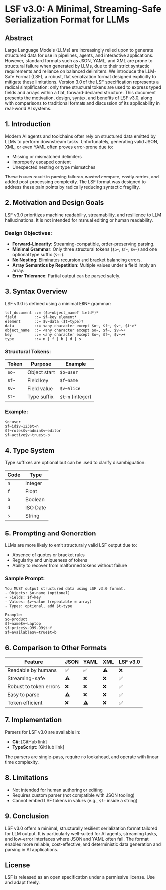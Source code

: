 # LSF v3.0: A Minimal, Streaming-Safe Serialization Format for LLMs

## Abstract
Large Language Models (LLMs) are increasingly relied upon to generate structured data for use in pipelines, agents, and interactive applications. However, standard formats such as JSON, YAML, and XML are prone to structural failure when generated by LLMs, due to their strict syntactic requirements and reliance on balanced delimiters. We introduce the LLM-Safe Format (LSF), a robust, flat serialization format designed explicitly to mitigate these limitations. Version 3.0 of the LSF specification represents a radical simplification: only three structural tokens are used to express typed fields and arrays within a flat, forward-declared structure. This document presents the motivation, design, syntax, and benefits of LSF v3.0, along with comparisons to traditional formats and discussion of its applicability in real-world AI systems.

## 1. Introduction
Modern AI agents and toolchains often rely on structured data emitted by LLMs to perform downstream tasks. Unfortunately, generating valid JSON, XML, or even YAML often proves error-prone due to:
- Missing or mismatched delimiters
- Improperly escaped content
- Unexpected nesting or type mismatches

These issues result in parsing failures, wasted compute, costly retries, and added post-processing complexity. The LSF format was designed to address these pain points by radically reducing syntactic fragility.

## 2. Motivation and Design Goals
LSF v3.0 prioritizes machine readability, streamability, and resilience to LLM hallucinations. It is not intended for manual editing or human readability.

### Design Objectives:
- **Forward-Linearity**: Streaming-compatible, order-preserving parsing.
- **Minimal Grammar**: Only three structural tokens (`$o~`, `$f~`, `$v~`) and one optional type suffix (`$t~`).
- **No Nesting**: Eliminates recursion and bracket balancing errors.
- **Array Semantics by Repetition**: Multiple values under a field imply an array.
- **Error Tolerance**: Partial output can be parsed safely.

## 3. Syntax Overview
LSF v3.0 is defined using a minimal EBNF grammar:

```
lsf_document ::= ($o~object_name? field*)*
field        ::= $f~key element*
element      ::= $v~data ($t~type)?
data         ::= <any character except $o~, $f~, $v~, $t~>*
object_name  ::= <any character except $o~, $f~, $v~>+
key          ::= <any character except $o~, $f~, $v~>+
type         ::= n | f | b | d | s
```

### Structural Tokens:
| Token | Purpose        | Example         |
|-------|----------------|------------------|
| `$o~` | Object start   | `$o~user`        |
| `$f~` | Field key      | `$f~name`        |
| `$v~` | Field value    | `$v~Alice`       |
| `$t~` | Type suffix    | `$t~n` (integer) |

### Example:
```
$o~user
$f~id$v~123$t~n
$f~roles$v~admin$v~editor
$f~active$v~true$t~b
```

## 4. Type System
Type suffixes are optional but can be used to clarify disambiguation:

| Code | Type      |
|------|-----------|
| `n`  | Integer   |
| `f`  | Float     |
| `b`  | Boolean   |
| `d`  | ISO Date  |
| `s`  | String    |

## 5. Prompting and Generation
LLMs are more likely to emit structurally valid LSF output due to:
- Absence of quotes or bracket rules
- Regularity and uniqueness of tokens
- Ability to recover from malformed tokens without failure

### Sample Prompt:
```
You MUST output structured data using LSF v3.0 format.
- Objects: $o~name (optional)
- Fields: $f~key
- Values: $v~value (repeatable = array)
- Types: optional, add $t~type

Example:
$o~product
$f~name$v~Laptop
$f~price$v~999.99$t~f
$f~available$v~true$t~b
```

## 6. Comparison to Other Formats
| Feature                | JSON   | YAML   | XML    | LSF v3.0 |
|------------------------|--------|--------|--------|----------|
| Readable by humans     | ✅     | ✅     | ⚠️     | ❌       |
| Streaming-safe         | ⚠️     | ❌     | ❌     | ✅       |
| Robust to token errors | ❌     | ❌     | ❌     | ✅       |
| Easy to parse          | ⚠️     | ❌     | ❌     | ✅       |
| Token efficient        | ❌     | ⚠️     | ❌     | ✅       |

## 7. Implementation
Parsers for LSF v3.0 are available in:
- **C#**: [GitHub link]
- **TypeScript**: [GitHub link]

The parsers are single-pass, require no lookahead, and operate with linear time complexity.

## 8. Limitations
- Not intended for human authoring or editing
- Requires custom parser (not compatible with JSON tooling)
- Cannot embed LSF tokens in values (e.g., `$f~` inside a string)

## 9. Conclusion
LSF v3.0 offers a minimal, structurally resilient serialization format tailored for LLM output. It is particularly well-suited for AI agents, streaming tasks, and low-error interfaces where JSON and YAML often fail. The format enables more reliable, cost-effective, and deterministic data generation and parsing in AI applications.

## License
LSF is released as an open specification under a permissive license. Use and adapt freely.

